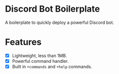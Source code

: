 # Discord Bot Boilerplate
A boilerplate to quickly deploy a powerful Discord bot.

# Features
- [x] Lightweight, less than 1MB.
- [x] Powerful command handler.
- [x] Built in `+commands` and `+help` commands.